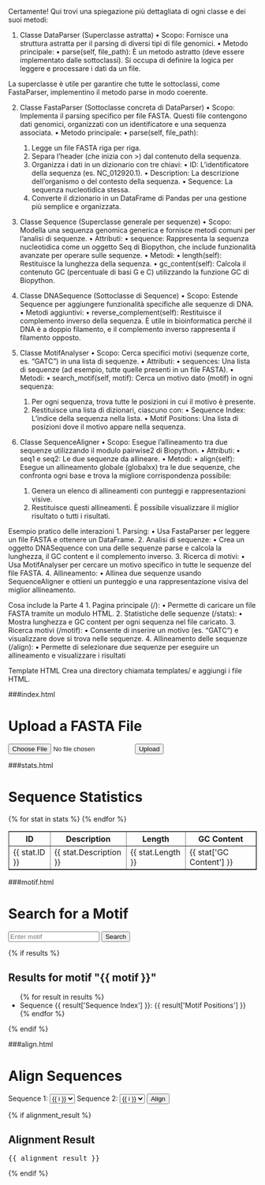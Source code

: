 Certamente! Qui trovi una spiegazione più dettagliata di ogni classe e dei suoi metodi:

1. Classe DataParser (Superclasse astratta)
	•	Scopo: Fornisce una struttura astratta per il parsing di diversi tipi di file genomici.
	•	Metodo principale:
	•	parse(self, file_path): È un metodo astratto (deve essere implementato dalle sottoclassi). Si occupa di definire la logica per leggere e processare i dati da un file.

La superclasse è utile per garantire che tutte le sottoclassi, come FastaParser, implementino il metodo parse in modo coerente.

2. Classe FastaParser (Sottoclasse concreta di DataParser)
	•	Scopo: Implementa il parsing specifico per file FASTA. Questi file contengono dati genomici, organizzati con un identificatore e una sequenza associata.
	•	Metodo principale:
	•	parse(self, file_path):
	1.	Legge un file FASTA riga per riga.
	2.	Separa l’header (che inizia con >) dal contenuto della sequenza.
	3.	Organizza i dati in un dizionario con tre chiavi:
	•	ID: L’identificatore della sequenza (es. NC_012920.1).
	•	Description: La descrizione dell’organismo o del contesto della sequenza.
	•	Sequence: La sequenza nucleotidica stessa.
	4.	Converte il dizionario in un DataFrame di Pandas per una gestione più semplice e organizzata.

3. Classe Sequence (Superclasse generale per sequenze)
	•	Scopo: Modella una sequenza genomica generica e fornisce metodi comuni per l’analisi di sequenze.
	•	Attributi:
	•	sequence: Rappresenta la sequenza nucleotidica come un oggetto Seq di Biopython, che include funzionalità avanzate per operare sulle sequenze.
	•	Metodi:
	•	length(self): Restituisce la lunghezza della sequenza.
	•	gc_content(self): Calcola il contenuto GC (percentuale di basi G e C) utilizzando la funzione GC di Biopython.

4. Classe DNASequence (Sottoclasse di Sequence)
	•	Scopo: Estende Sequence per aggiungere funzionalità specifiche alle sequenze di DNA.
	•	Metodi aggiuntivi:
	•	reverse_complement(self): Restituisce il complemento inverso della sequenza. È utile in bioinformatica perché il DNA è a doppio filamento, e il complemento inverso rappresenta il filamento opposto.

5. Classe MotifAnalyser
	•	Scopo: Cerca specifici motivi (sequenze corte, es. “GATC”) in una lista di sequenze.
	•	Attributi:
	•	sequences: Una lista di sequenze (ad esempio, tutte quelle presenti in un file FASTA).
	•	Metodi:
	•	search_motif(self, motif): Cerca un motivo dato (motif) in ogni sequenza:
	1.	Per ogni sequenza, trova tutte le posizioni in cui il motivo è presente.
	2.	Restituisce una lista di dizionari, ciascuno con:
	•	Sequence Index: L’indice della sequenza nella lista.
	•	Motif Positions: Una lista di posizioni dove il motivo appare nella sequenza.

6. Classe SequenceAligner
	•	Scopo: Esegue l’allineamento tra due sequenze utilizzando il modulo pairwise2 di Biopython.
	•	Attributi:
	•	seq1 e seq2: Le due sequenze da allineare.
	•	Metodi:
	•	align(self): Esegue un allineamento globale (globalxx) tra le due sequenze, che confronta ogni base e trova la migliore corrispondenza possibile:
	1.	Genera un elenco di allineamenti con punteggi e rappresentazioni visive.
	2.	Restituisce questi allineamenti. È possibile visualizzare il miglior risultato o tutti i risultati.

Esempio pratico delle interazioni
	1.	Parsing:
	•	Usa FastaParser per leggere un file FASTA e ottenere un DataFrame.
	2.	Analisi di sequenze:
	•	Crea un oggetto DNASequence con una delle sequenze parse e calcola la lunghezza, il GC content e il complemento inverso.
	3.	Ricerca di motivi:
	•	Usa MotifAnalyser per cercare un motivo specifico in tutte le sequenze del file FASTA.
	4.	Allineamento:
	•	Allinea due sequenze usando SequenceAligner e ottieni un punteggio e una rappresentazione visiva del miglior allineamento.

Cosa include la Parte 4
	1.	Pagina principale (/):
	•	Permette di caricare un file FASTA tramite un modulo HTML.
	2.	Statistiche delle sequenze (/stats):
	•	Mostra lunghezza e GC content per ogni sequenza nel file caricato.
	3.	Ricerca motivi (/motif):
	•	Consente di inserire un motivo (es. “GATC”) e visualizzare dove si trova nelle sequenze.
	4.	Allineamento delle sequenze (/align):
	•	Permette di selezionare due sequenze per eseguire un allineamento e visualizzare i risultati

Template HTML
Crea una directory chiamata templates/ e aggiungi i file HTML.

###index.html

<!DOCTYPE html>
<html lang="en">
<head>
    <title>Genomic Analysis</title>
</head>
<body>
    <h1>Upload a FASTA File</h1>
    <form action="/upload" method="post" enctype="multipart/form-data">
        <input type="file" name="file" accept=".fasta">
        <button type="submit">Upload</button>
    </form>
</body>
</html>

###stats.html

<!DOCTYPE html>
<html lang="en">
<head>
    <title>Sequence Statistics</title>
</head>
<body>
    <h1>Sequence Statistics</h1>
    <table border="1">
        <tr>
            <th>ID</th>
            <th>Description</th>
            <th>Length</th>
            <th>GC Content</th>
        </tr>
        {% for stat in stats %}
        <tr>
            <td>{{ stat.ID }}</td>
            <td>{{ stat.Description }}</td>
            <td>{{ stat.Length }}</td>
            <td>{{ stat['GC Content'] }}</td>
        </tr>
        {% endfor %}
    </table>
</body>
</html>

###motif.html

<!DOCTYPE html>
<html lang="en">
<head>
    <title>Motif Search</title>
</head>
<body>
    <h1>Search for a Motif</h1>
    <form method="post">
        <input type="text" name="motif" placeholder="Enter motif">
        <button type="submit">Search</button>
    </form>
    {% if results %}
        <h2>Results for motif "{{ motif }}"</h2>
        <ul>
            {% for result in results %}
                <li>Sequence {{ result['Sequence Index'] }}: {{ result['Motif Positions'] }}</li>
            {% endfor %}
        </ul>
    {% endif %}
</body>
</html>

###align.html

<!DOCTYPE html>
<html lang="en">
<head>
    <title>Sequence Alignment</title>
</head>
<body>
    <h1>Align Sequences</h1>
    <form method="post">
        <label for="seq1">Sequence 1:</label>
        <select name="seq1">
            {% for i in range(fasta_data.shape[0]) %}
            <option value="{{ i }}" {% if seq1_index == i %}selected{% endif %}>{{ i }}</option>
            {% endfor %}
        </select>
        <label for="seq2">Sequence 2:</label>
        <select name="seq2">
            {% for i in range(fasta_data.shape[0]) %}
            <option value="{{ i }}" {% if seq2_index == i %}selected{% endif %}>{{ i }}</option>
            {% endfor %}
        </select>
        <button type="submit">Align</button>
    </form>
    {% if alignment_result %}
        <h2>Alignment Result</h2>
        <pre>{{ alignment_result }}</pre>
    {% endif %}
</body>
</html>
